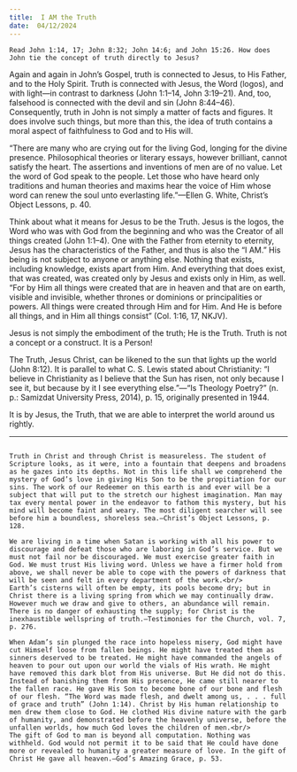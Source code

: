 ```yaml
---
title:  I AM the Truth
date:  04/12/2024
---
```


`Read John 1:14, 17; John 8:32; John 14:6; and John 15:26. How does John tie the concept of truth directly to Jesus?`

Again and again in John’s Gospel, truth is connected to Jesus, to His Father, and to the Holy Spirit. Truth is connected with Jesus, the Word (logos), and with light—in contrast to darkness (John 1:1–14, John 3:19–21). And, too, falsehood is connected with the devil and sin (John 8:44–46). Consequently, truth in John is not simply a matter of facts and figures. It does involve such things, but more than this, the idea of truth contains a moral aspect of faithfulness to God and to His will.

“There are many who are crying out for the living God, longing for the divine presence. Philosophical theories or literary essays, however brilliant, cannot satisfy the heart. The assertions and inventions of men are of no value. Let the word of God speak to the people. Let those who have heard only traditions and human theories and maxims hear the voice of Him whose word can renew the soul unto everlasting life.”—Ellen G. White, Christ’s Object Lessons, p. 40.

Think about what it means for Jesus to be the Truth. Jesus is the logos, the Word who was with God from the beginning and who was the Creator of all things created (John 1:1–4). One with the Father from eternity to eternity, Jesus has the characteristics of the Father, and thus is also the “I AM.” His being is not subject to anyone or anything else. Nothing that exists, including knowledge, exists apart from Him. And everything that does exist, that was created, was created only by Jesus and exists only in Him, as well. “For by Him all things were created that are in heaven and that are on earth, visible and invisible, whether thrones or dominions or principalities or powers. All things were created through Him and for Him. And He is before all things, and in Him all things consist” (Col. 1:16, 17, NKJV).

Jesus is not simply the embodiment of the truth; He is the Truth. Truth is not a concept or a construct. It is a Person!

The Truth, Jesus Christ, can be likened to the sun that lights up the world (John 8:12). It is parallel to what C. S. Lewis stated about Christianity: “I believe in Christianity as I believe that the Sun has risen, not only because I see it, but because by it I see everything else.”—“Is Theology Poetry?” (n. p.: Samizdat University Press, 2014), p. 15, originally presented in 1944.

It is by Jesus, the Truth, that we are able to interpret the world around us rightly.

---

```=Additional Reading: Selected Quotes from Ellen G. White

Truth in Christ and through Christ is measureless. The student of Scripture looks, as it were, into a fountain that deepens and broadens as he gazes into its depths. Not in this life shall we comprehend the mystery of God’s love in giving His Son to be the propitiation for our sins. The work of our Redeemer on this earth is and ever will be a subject that will put to the stretch our highest imagination. Man may tax every mental power in the endeavor to fathom this mystery, but his mind will become faint and weary. The most diligent searcher will see before him a boundless, shoreless sea.—Christ’s Object Lessons, p. 128.

We are living in a time when Satan is working with all his power to discourage and defeat those who are laboring in God’s service. But we must not fail nor be discouraged. We must exercise greater faith in God. We must trust His living word. Unless we have a firmer hold from above, we shall never be able to cope with the powers of darkness that will be seen and felt in every department of the work.<br/>
Earth’s cisterns will often be empty, its pools become dry; but in Christ there is a living spring from which we may continually draw. However much we draw and give to others, an abundance will remain. There is no danger of exhausting the supply; for Christ is the inexhaustible wellspring of truth.—Testimonies for the Church, vol. 7, p. 276.

When Adam’s sin plunged the race into hopeless misery, God might have cut Himself loose from fallen beings. He might have treated them as sinners deserved to be treated. He might have commanded the angels of heaven to pour out upon our world the vials of His wrath. He might have removed this dark blot from His universe. But He did not do this. Instead of banishing them from His presence, He came still nearer to the fallen race. He gave His Son to become bone of our bone and flesh of our flesh. “The Word was made flesh, and dwelt among us, . . . full of grace and truth” (John 1:14). Christ by His human relationship to men drew them close to God. He clothed His divine nature with the garb of humanity, and demonstrated before the heavenly universe, before the unfallen worlds, how much God loves the children of men.<br/>
The gift of God to man is beyond all computation. Nothing was withheld. God would not permit it to be said that He could have done more or revealed to humanity a greater measure of love. In the gift of Christ He gave all heaven.—God’s Amazing Grace, p. 53.
```